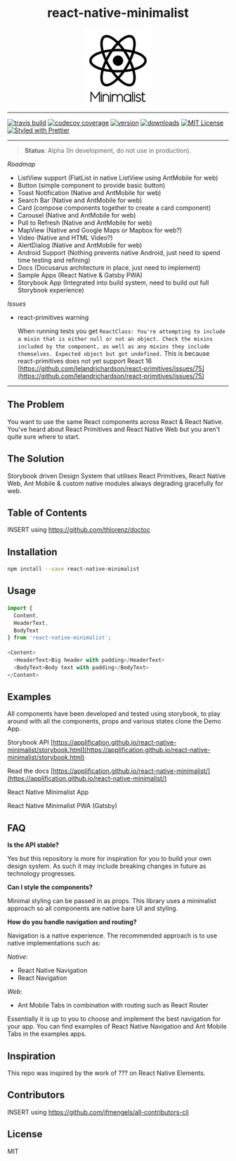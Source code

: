 <div align="center">

# react-native-minimalist

![React Native Minimalist Logo](assets/Minimalist-Logo.png)

</div>

---

[![travis build](https://img.shields.io/travis/applification/react-native-minimalist.svg?style=flat-square)](https://travis-ci.org/applification/react-native-minimalist)
[![codecov coverage](https://img.shields.io/codecov/c/github/applification/react-native-minimalist.svg?style=flat-square)](https://codecov.io/gh/applification/react-native-minimalist)
[![version](https://img.shields.io/npm/v/react-native-minimalist.svg?style=flat-square)](https://www.npmjs.com/package/react-native-minimalist)
[![downloads](https://img.shields.io/npm/dm/react-native-minimalist.svg?style=flat-square)](http://npm-stat.com/charts.html?package=react-native-minimalist)
[![MIT License](https://img.shields.io/npm/l/react-native-minimalist.svg?style=flat-square)](http://opensource.org/licenses/MIT)
[![Styled with Prettier](https://img.shields.io/badge/styled_with-prettier-ff69b4.svg)](https://github.com/prettier/prettier)

---

> **Status**: Alpha (In development, do not use in production).

_Roadmap_

* ListView support (FlatList in native ListView using AntMobile for web)
* Button (simple component to provide basic button)
* Toast Notification (Native and AntMobile for web)
* Search Bar (Native and AntMobile for web)
* Card (compose components together to create a card component)
* Carousel (Native and AntMobile for web)
* Pull to Refresh (Native and AntMobile for web)
* MapView (Native and Google Maps or Mapbox for web?)
* Video (Native and HTML Video?)
* AlertDialog (Native and AntMobile for web)
* Android Support (Nothing prevents native Android, just need to spend time testing and refining)
* Docs (Docusarus architecture in place, just need to implement)
* Sample Apps (React Native & Gatsby PWA)
* Storybook App (Integrated into build system, need to build out full Storybook experience)

_Issues_

* react-primitives warning

  When running tests you get
  `ReactClass: You're attempting to include a mixin that is either null or not an object. Check the mixins included by the component, as well as any mixins they include themselves. Expected object but got undefined.` This is because react-primitives does not yet support React 16 [https://github.com/lelandrichardson/react-primitives/issues/75](https://github.com/lelandrichardson/react-primitives/issues/75)

---

## The Problem

You want to use the same React components across React & React Native. You've heard about React Primitives and React Native Web but you aren't quite sure where to start.

## The Solution

Storybook driven Design System that utilises React Primitives, React Native Web, Ant Mobile & custom native modules always degrading gracefully for web.

## Table of Contents

INSERT using https://github.com/thlorenz/doctoc

## Installation

```bash
npm install --save react-native-minimalist
```

## Usage

```JavaScript
import {
  Content,
  HeaderText,
  BodyText
} from 'react-native-minimalist';

<Content>
  <HeaderText>Big header with padding</HeaderText>
  <BodyText>Body text with padding</BodyText>
</Content>
```

## Examples

All components have been developed and tested using storybook, to play around with all the components, props and various states clone the Demo App.

Storybook API [https://applification.github.io/react-native-minimalist/storybook.html](https://applification.github.io/react-native-minimalist/storybook.html)

Read the docs [https://applification.github.io/react-native-minimalist/](https://applification.github.io/react-native-minimalist/)

React Native Minimalist App

React Native Minimalist PWA (Gatsby)

## FAQ

**Is the API stable?**

Yes but this repository is more for inspiration for you to build your own design system. As such it may include breaking changes in future as technology progresses.

**Can I style the components?**

Minimal styling can be passed in as props. This library uses a minimalist approach so all components are native bare UI and styling.

**How do you handle navigation and routing?**

Navigation is a native experience. The recommended approach is to use native implementations such as:

_Native_:

* React Native Navigation
* React Navigation

_Web_:

* Ant Mobile Tabs in combination with routing such as React Router

Essentially it is up to you to choose and implement the best navigation for your app. You can find examples of React Native Navigation and Ant Mobile Tabs in the examples apps.

## Inspiration

This repo was inspired by the work of ??? on React Native Elements.

## Contributors

INSERT using https://github.com/jfmengels/all-contributors-cli

## License

MIT

